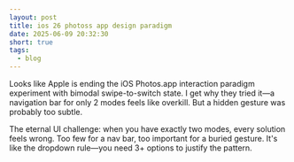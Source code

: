 ```yaml
---
layout: post
title: ios 26 photoss app design paradigm
date: 2025-06-09 20:32:30
short: true
tags:
  - blog
---
```


Looks like Apple is ending the iOS Photos.app interaction paradigm experiment with bimodal swipe-to-switch state. I get why they tried it—a navigation bar for only 2 modes feels like overkill. But a hidden gesture was probably too subtle.

The eternal UI challenge: when you have exactly two modes, every solution feels wrong. Too few for a nav bar, too important for a buried gesture. It's like the dropdown rule—you need 3+ options to justify the pattern.
